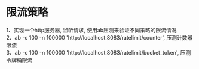 # 限流策略
1、实现一个http服务器, 监听请求, 使用ab压测来验证不同策略的限流情况 <br />
2、ab -c 100 -n 100000 'http://localhost:8083/ratelimit/counter', 压测计数器限流 <br />
3、ab -c 100 -n 100000 'http://localhost:8083/ratelimit/bucket_token', 压测令牌桶限流 <br />